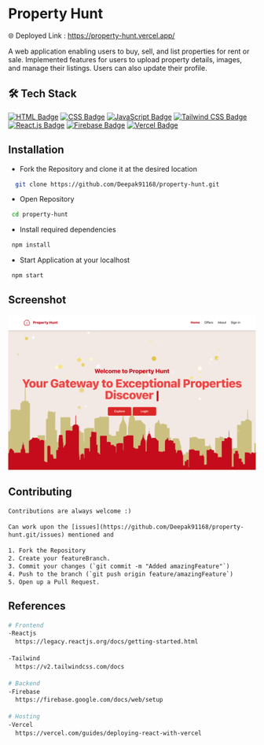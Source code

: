 # Property Hunt

🌐 Deployed Link : https://property-hunt.vercel.app/

A web application enabling users to buy, sell, and list properties for rent or sale. Implemented features
for users to upload property details, images, and manage their listings. Users can also update their profile.

## 🛠 Tech Stack

[![HTML Badge](https://img.shields.io/badge/-HTML-%23E34F26?style=for-the-badge&logo=html5&logoColor=white)](#)
[![CSS Badge](https://img.shields.io/badge/-CSS-%231572B6?style=for-the-badge&logo=css3&logoColor=white)](#)
[![JavaScript Badge](https://img.shields.io/badge/-JavaScript-%23F7DF1E?style=for-the-badge&logo=javascript&logoColor=black)](#)
[![Tailwind CSS Badge](https://img.shields.io/badge/-Tailwind_CSS-%2338B2AC?style=for-the-badge&logo=tailwind-css&logoColor=white)](#)
[![React.js Badge](https://img.shields.io/badge/-React.js-%2361DAFB?style=for-the-badge&logo=react&logoColor=white)](#)
[![Firebase Badge](https://img.shields.io/badge/-Firebase-%23FFCA28?style=for-the-badge&logo=firebase&logoColor=black)](#)
[![Vercel Badge](https://img.shields.io/badge/-Vercel-%23000000?style=for-the-badge&logo=vercel&logoColor=white)](#)


## Installation

- Fork the Repository and clone it at the desired location

```bash
  git clone https://github.com/Deepak91168/property-hunt.git
```

- Open Repository

```bash
 cd property-hunt
```

- Install required dependencies

```bash
 npm install
```

- Start Application at your localhost

```bash
 npm start
```

## Screenshot
![Home Page](./src/assets/images/property-hunt.png)


## Contributing

```
Contributions are always welcome :)

Can work upon the [issues](https://github.com/Deepak91168/property-hunt.git/issues) mentioned and

1. Fork the Repository
2. Create your featureBranch.
3. Commit your changes (`git commit -m "Added amazingFeature"`)
4. Push to the branch (`git push origin feature/amazingFeature`)
5. Open up a Pull Request.
```

## References

```bash
# Frontend
-Reactjs
  https://legacy.reactjs.org/docs/getting-started.html

-Tailwind
  https://v2.tailwindcss.com/docs

# Backend
-Firebase
  https://firebase.google.com/docs/web/setup

# Hosting
-Vercel
  https://vercel.com/guides/deploying-react-with-vercel
```
